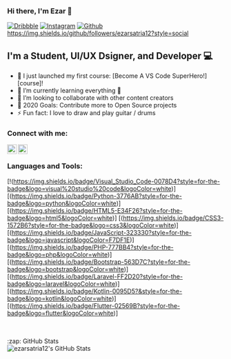 ### Hi there, I'm Ezar 👋

[![Dribbble](https://img.shields.io/website?label=codeSTACKr.com&style=for-the-badge&url=https%3A%2F%2Fcodestackr.com)](https://dribbble.com/ezar_pramana)
[![Instagram](https://img.shields.io/twitter/follow/codeSTACKr?color=1DA1F2&logo=twitter&style=for-the-badge)](https://www.instagram.com/ezarsatpra)
[![Github](https://img.shields.io/github/followers/ezarsatria12?style=flat-square&logo=appveyor)](https://www.instagram.com/ezarsatpra)
https://img.shields.io/github/followers/ezarsatria12?style=social
## I'm a Student, UI/UX Dsigner, and Developer 💻

- 🔭 I just launched my first course: [Become A VS Code SuperHero!][course]!
- 🌱 I’m currently learning everything 🤣
- 👯 I’m looking to collaborate with other content creators
- 🥅 2020 Goals: Contribute more to Open Source projects
- ⚡ Fun fact: I love to draw and play guitar / drums

### Connect with me:


[<img align="left" alt="Dribbble" width="22px" src="https://cdn.jsdelivr.net/npm/simple-icons@3.13.0/icons/dribbble.svg" />][Dribbble]
[<img align="left" alt="Instagram" width="22px" src="https://cdn.jsdelivr.net/npm/simple-icons@v3/icons/instagram.svg" />][Instagram]

<br />

### Languages and Tools:
[!(https://img.shields.io/badge/Visual_Studio_Code-0078D4?style=for-the-badge&logo=visual%20studio%20code&logoColor=white)]
[(https://img.shields.io/badge/Python-3776AB?style=for-the-badge&logo=python&logoColor=white)]
[(https://img.shields.io/badge/HTML5-E34F26?style=for-the-badge&logo=html5&logoColor=white)]
[(https://img.shields.io/badge/CSS3-1572B6?style=for-the-badge&logo=css3&logoColor=white)]
[(https://img.shields.io/badge/JavaScript-323330?style=for-the-badge&logo=javascript&logoColor=F7DF1E)]
[(https://img.shields.io/badge/PHP-777BB4?style=for-the-badge&logo=php&logoColor=white)]
[(https://img.shields.io/badge/Bootstrap-563D7C?style=for-the-badge&logo=bootstrap&logoColor=white)]
[(https://img.shields.io/badge/Laravel-FF2D20?style=for-the-badge&logo=laravel&logoColor=white)]
[(https://img.shields.io/badge/Kotlin-0095D5?&style=for-the-badge&logo=kotlin&logoColor=white)]
[(https://img.shields.io/badge/Flutter-02569B?style=for-the-badge&logo=flutter&logoColor=white)]

<br />
<br />

  <summary>:zap: GitHub Stats</summary>

  <img align="left" alt="ezarsatria12's GitHub Stats" src="https://github-readme-stats.ezarsatria12.vercel.app/api?username=ezarsatria12&show_icons=true&hide_border=true" />

[Instagram]: https://www.instagram.com/ezarsatpra
[Dribbble]: https://dribbble.com/ezar_pramana
